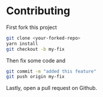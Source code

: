 # Contributing

First fork this project

```bash
git clone <your-forked-repo>
yarn install
git checkout -b my-fix
```

Then fix some code and

```bash
git commit -m "added this feature"
git push origin my-fix
```

Lastly, open a pull request on Github.

